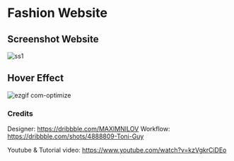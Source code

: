 # Fashion Website 

## Screenshot Website
![ss1](https://user-images.githubusercontent.com/47830409/76703970-d927d900-66e6-11ea-9d2a-be538fd188cb.PNG)

## Hover Effect
![ezgif com-optimize](https://user-images.githubusercontent.com/47830409/76704020-2f951780-66e7-11ea-8eda-ad0a1e25f036.gif)

### Credits
Designer: https://dribbble.com/MAXIMNILOV
Workflow: https://dribbble.com/shots/4888809-Toni-Guy

Youtube & Tutorial video: https://www.youtube.com/watch?v=kzVgkrCiDEo

